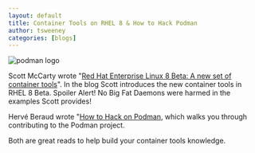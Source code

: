 ```yaml
---
layout: default
title: Container Tools on RHEL 8 & How to Hack Podman
author: tsweeney
categories: [blogs]
---
```


![podman logo](../static/vectors/raw/podman.svg)

Scott McCarty wrote "[Red Hat Enterprise Linux 8 Beta: A new set of container tools](https://www.redhat.com/en/blog/red-hat-enterprise-linux-8-beta-new-set-container-tools)". In the blog Scott introduces the new container tools in RHEL 8 Beta. Spoiler Alert! No Big Fat Daemons were harmed in the examples Scott provides!

Hervé Beraud wrote "[How to Hack on Podman](https://herve.beraud.io/containers/linux/podman/isolate/environment/2019/02/06/how-to-hack-on-podman.html), which walks you through contributing to the Podman project.

Both are great reads to help build your container tools knowledge.
